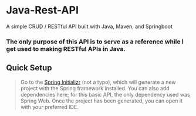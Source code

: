 # Java-Rest-API
A simple CRUD / RESTful API built with Java, Maven, and Springboot

### The only purpose of this API is to serve as a reference while I get used to making RESTful APIs in Java.

## Quick Setup

> Go to the [Spring Initializr](start.spring.io) (not a typo), which will generate a new project with the Spring framework installed. You can also add dependencies here; for this basic API, the only dependency used was Spring Web.
> Once the project has been generated, you can open it with your preferred IDE.
